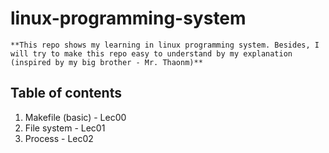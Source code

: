 # linux-programming-system
```
**This repo shows my learning in linux programming system. Besides, I will try to make this repo easy to understand by my explanation (inspired by my big brother - Mr. Thaonm)**
```
## Table of contents
1. Makefile (basic) - Lec00  
2. File system - Lec01
3. Process - Lec02
